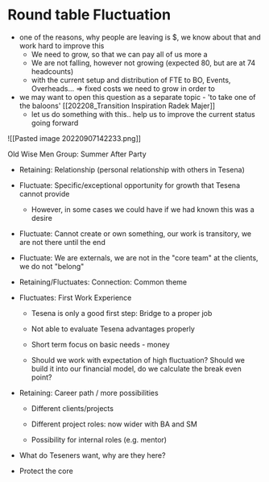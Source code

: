 # Round table Fluctuation

- one of the reasons, why people are leaving is $, we know about that and work hard to improve this
	- We need to grow, so that we can pay all of us more a
	- We are not falling, however not growing (expected 80, but are at 74 headcounts)
	- with the current setup and distribution of FTE to BO, Events, Overheads... => fixed costs we need to grow in order to 
- we may want to open this question as a separate topic - 'to take one of the baloons' [[202208_Transition Inspiration Radek Majer]]
	- let us do something with this.. help us to improve the current status going forward


![[Pasted image 20220907142233.png]]



Old Wise Men Group: Summer After Party 

-   Retaining: Relationship (personal relationship with others in Tesena) 
    
-   Fluctuate: Specific/exceptional opportunity for growth that Tesena cannot provide 
    
    -   However, in some cases we could have if we had known this was a desire 
        
-   Fluctuate: Cannot create or own something, our work is transitory, we are not there until the end 
    
-   Fluctuate: We are externals, we are not in the "core team" at the clients, we do not "belong" 
    
-   Retaining/Fluctuates: Connection: Common theme 
    
-   Fluctuates: First Work Experience 
    
    -   Tesena is only a good first step: Bridge to a proper job 
        
    -   Not able to evaluate Tesena advantages properly 
        
    -   Short term focus on basic needs - money 
        
    -   Should we work with expectation of high fluctuation? Should we build it into our financial model, do we calculate the break even point? 
        
-   Retaining: Career path / more possibilities 
    
    -   Different clients/projects 
        
    -   Different project roles: now wider with BA and SM 
        
    -   Possibility for internal roles (e.g. mentor) 
        
-   What do Teseners want, why are they here? 
    
-   Protect the core
